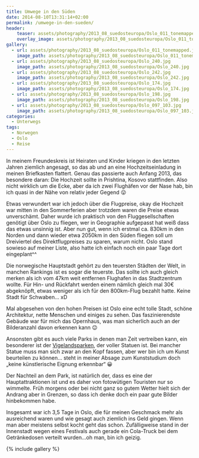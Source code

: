 ```yaml
---
title: Umwege in den Süden
date: 2014-08-10T13:31:14+02:00
permalink: /umwege-in-den-sueden/
header:
    teaser: assets/photography/2013_08_suedosteuropa/Oslo_011_tonemapped.jpg
    overlay_image: assets/photography/2013_08_suedosteuropa/Oslo_011_tonemapped.jpg
gallery:
  - url: assets/photography/2013_08_suedosteuropa/Oslo_011_tonemapped.jpg
    image_path: assets/photography/2013_08_suedosteuropa/Oslo_011_tonemapped.jpg
  - url: assets/photography/2013_08_suedosteuropa/Oslo_240.jpg
    image_path: assets/photography/2013_08_suedosteuropa/Oslo_240.jpg
  - url: assets/photography/2013_08_suedosteuropa/Oslo_242.jpg
    image_path: assets/photography/2013_08_suedosteuropa/Oslo_242.jpg
  - url: assets/photography/2013_08_suedosteuropa/Oslo_174.jpg
    image_path: assets/photography/2013_08_suedosteuropa/Oslo_174.jpg
  - url: assets/photography/2013_08_suedosteuropa/Oslo_198.jpg
    image_path: assets/photography/2013_08_suedosteuropa/Oslo_198.jpg
  - url: assets/photography/2013_08_suedosteuropa/Oslo_097_103.jpg
    image_path: assets/photography/2013_08_suedosteuropa/Oslo_097_103.jpg
categories:
  - Unterwegs
tags:
  - Norwegen
  - Oslo
  - Reise
---
```


In meinem Freundeskreis ist Heiraten und Kinder kriegen in den letzten Jahren ziemlich angesagt, 
so das ab und an eine Hochzeitseinladung in meinen Briefkasten flattert. Genau das passierte auch Anfang 2013, das besondere daran: 
Die Hochzeit sollte in Prishtina, Kosovo stattfinden. Also nicht wirklich um die Ecke, aber da ich zwei Flughäfen vor der Nase hab, 
bin ich quasi in der Nähe von relativ jeder Gegend 😛

Etwas verwundert war ich jedoch über die Flugpreise, okay die Hochzeit war mitten in den Sommerferien aber trotzdem waren die Preise etwas unverschämt. 
Daher wurde ich praktisch von den Fluggesellschaften genötigt über Oslo zu fliegen, wer in Geographie aufgepasst hat weiß dass das etwas unsinnig ist. 
Aber nun gut, wenn ich erstmal ca. 830km in den Norden und dann wieder etwa 2050km in den Süden fliegen soll um Dreiviertel des Direktflugpreises zu sparen, 
warum nicht. Oslo stand sowieso auf meiner Liste, also hatte ich einfach noch ein paar Tage dort eingeplant^^

Die norwegische Hauptstadt gehört zu den teuersten Städten der Welt, in manchen Rankings ist es sogar die teuerste. 
Das sollte ich auch gleich merken als ich vom 47km weit entfernen Flughafen in das Stadtzentrum wollte. 
Für Hin- und Rückfahrt werden einem nämlich gleich mal 30€ abgeknöpft, etwas weniger als ich für den 800km-Flug bezahlt hatte. 
Keine Stadt für Schwaben… xD

Mal abgesehen von den hohen Preisen ist Oslo eine echt tolle Stadt, schöne Architektur, nette Menschen und einiges zu sehen. 
Das faszinierendste Gebäude war für mich das Opernhaus, was man sicherlich auch an der Bilderanzahl davon erkennen kann 😉

Ansonsten gibt es auch viele Parks in denen man Zeit vertreiben kann, 
ein besonderer ist der [Vigelandsparken](http://www.visitnorway.com/de/reiseziele/ostnorwegen/oslo/aktivitaten-in-oslo/attraktionen-in-oslo/vigeland-skulpturenpark/), 
der voller Statuen ist. Bei mancher Statue muss man sich zwar an den Kopf fassen, aber wer bin ich um Kunst beurteilen zu können…
steht in meiner Absage zum Kunststudium doch „keine künstlerische Eignung erkennbar“ 😀

Der Nachteil an dem Park, ist natürlich der, dass es eine der Hauptattraktionen ist und es daher von fotowütigen Touristen nur so wimmelte. 
Früh morgens oder bei nicht ganz so gutem Wetter hielt sich der Andrang aber in Grenzen, so dass ich denke doch ein paar gute Bilder hinbekommen habe.

Insgesamt war ich 3,5 Tage in Oslo, die für meinen Geschmack mehr als ausreichend waren und wie gesagt auch ziemlich ins Geld gingen. 
Wenn man aber meistens selbst kocht geht das schon. Zufälligweise stand in der Innenstadt wegen eines Festivals auch gerade 
ein Cola-Truck bei dem Getränkedosen verteilt wurden…oh man, bin ich geizig.

{% include gallery %}